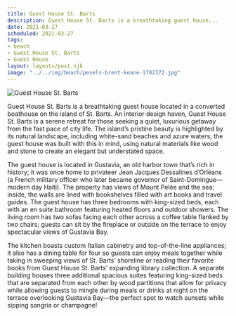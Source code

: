 ```yaml
---
title: Guest House St. Barts
description: Guest House St. Barts is a breathtaking guest house...
date: 2021-03-27
scheduled: 2021-03-27
tags:
- beach
- Guest House St. Barts
- Guest House
layout: layouts/post.njk
image: "../../img/beach/pexels-brent-keane-1702372.jpg"
---
```


![Guest House St. Barts](../../img/beach/pexels-brent-keane-1702372.jpg)

Guest House St. Barts is a breathtaking guest house located in a converted boathouse on the island of St. Barts. An interior design haven, Guest House St. Barts is a serene retreat for those seeking a quiet, luxurious getaway from the fast pace of city life. The island’s pristine beauty is highlighted by its natural landscape, including white-sand beaches and azure waters; the guest house was built with this in mind, using natural materials like wood and stone to create an elegant but understated space.

The guest house is located in Gustavia, an old harbor town that’s rich in history; it was once home to privateer Jean Jacques Dessalines d’Orléans (a French military officer who later became governor of Saint-Domingue—modern day Haiti). The property has views of Mount Pelée and the sea; inside, the walls are lined with bookshelves filled with art books and travel guides. The guest house has three bedrooms with king-sized beds, each with an en suite bathroom featuring heated floors and outdoor showers. The living room has two sofas facing each other across a coffee table flanked by two chairs; guests can sit by the fireplace or outside on the terrace to enjoy spectacular views of Gustavia Bay.

The kitchen boasts custom Italian cabinetry and top-of-the-line appliances; it also has a dining table for four so guests can enjoy meals together while taking in sweeping views of St. Barts’ shoreline or reading their favorite books from Guest House St. Barts’ expanding library collection. A separate building houses three additional spacious suites featuring king-sized beds that are separated from each other by wood partitions that allow for privacy while allowing guests to mingle during meals or drinks at night on the terrace overlooking Gustavia Bay—the perfect spot to watch sunsets while sipping sangria or champagne!